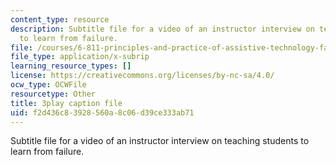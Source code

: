```yaml
---
content_type: resource
description: Subtitle file for a video of an instructor interview on teaching students
  to learn from failure.
file: /courses/6-811-principles-and-practice-of-assistive-technology-fall-2014/f2d436c83928560a8c06d39ce333ab71_UswuSLKQVK4.vtt
file_type: application/x-subrip
learning_resource_types: []
license: https://creativecommons.org/licenses/by-nc-sa/4.0/
ocw_type: OCWFile
resourcetype: Other
title: 3play caption file
uid: f2d436c8-3928-560a-8c06-d39ce333ab71
---
```

Subtitle file for a video of an instructor interview on teaching students to learn from failure.